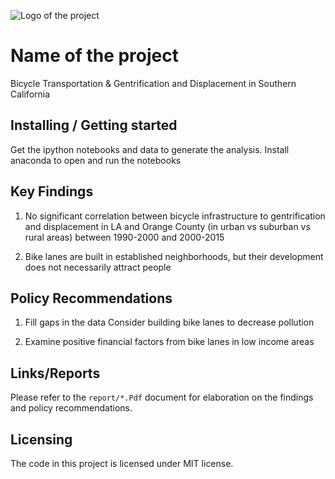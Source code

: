 ![Logo of the project]()

# Name of the project
Bicycle Transportation & Gentrification and Displacement in Southern California

## Installing / Getting started

Get the ipython notebooks and data to generate the analysis.
Install anaconda to open and run the notebooks


## Key Findings

1. No significant correlation between bicycle infrastructure to gentrification and
displacement in LA and Orange County (in urban vs suburban vs rural areas) between 1990-2000 and
2000-2015

2. Bike lanes are built in established neighborhoods, but their development does not
necessarily attract people

## Policy Recommendations

1. Fill gaps in the data Consider building bike lanes to decrease pollution

2. Examine positive financial factors from bike lanes in low income areas

## Links/Reports

Please refer to the `report/*.Pdf` document for elaboration on the findings and policy recommendations.


## Licensing

The code in this project is licensed under MIT license.
